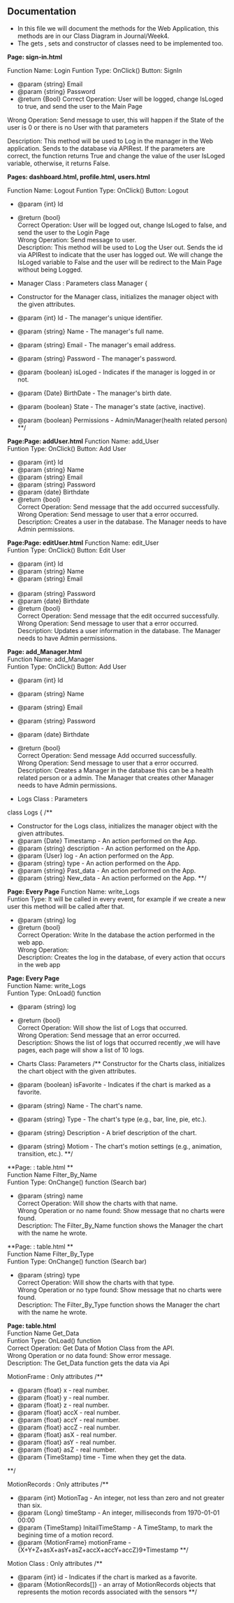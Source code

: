## Documentation
  - In this file we will document the methods for the Web Application, this methods are in our Class Diagram in Journal/Week4.
  - The gets , sets and constructor of classes need to be implemented too.
    
**Page: sign-in.html**

Function Name: Login
Funtion Type: OnClick() Button: SignIn
   * @param {string} Email
   * @param {string} Password
   * @return {Bool}
Correct Operation: User will be logged, change IsLoged to true, and send the user to the Main Page <br>

Wrong Operation: Send message to user, this will happen if the State of the user is 0 or there is no User with that parameters <br>

Description: This method will be used to Log in the manager in the Web application. Sends to the database via APIRest. If the parameters are correct, the function returns True and change the value of the user IsLoged variable, otherwise, it returns False.

    
**Pages: dashboard.html, profile.html, users.html**

Function Name: Logout
Funtion Type: OnClick() Button: Logout<br>
   * @param {int} Id<br>
   * @return {bool}<br>
Correct Operation: User will be logged out, change IsLoged to false, and send the user to the Login Page<br>
Wrong Operation: Send message to user.<br>
Description: This method will be used to Log the User out. Sends the id via APIRest to indicate that the user has logged out.  We will change the IsLoged variable to False and the user will be redirect to the Main Page without being Logged.

 
 
  * Manager Class : Parameters
  class Manager {
  
   * Constructor for the Manager class, initializes the manager object with the given attributes.
   * @param {int} Id - The manager's unique identifier.
   * @param {string} Name - The manager's full name.
   * @param {string} Email - The manager's email address.
   * @param {string} Password - The manager's password.
   * @param {boolean} isLoged - Indicates if the manager is logged in or not.
   * @param {Date} BirthDate - The manager's birth date.
   * @param {boolean} State - The manager's state (active, inactive).
   * @param {boolean} Permissions - Admin/Manager(health related person)
   **/
  
    
  **Page:Page: addUser.html**
Function Name: add_User<br>
Funtion Type: OnClick() Button: Add User<br>
   * @param {int} Id<br>
   * @param {string} Name<br>
   * @param {string} Email<br>
   * @param {string} Password<br>
   * @param {date} Birthdate<br>
   * @return {bool}<br>
Correct Operation: Send message that the add occurred successfully. <br>
Wrong Operation: Send message to user that a error occurred.<br>
Description: Creates a user in the database. The Manager needs to have Admin permissions.<br>

**Page:Page: editUser.html**
Function Name: edit_User<br>
Funtion Type: OnClick() Button: Edit User<br>
   * @param {int} Id<br>
   * @param {string} Name<br>
   * @param {string} Email<br><br>
   * @param {string} Password<br>
   * @param {date} Birthdate<br>
   * @return {bool}<br>
Correct Operation: Send message that the edit occurred successfully. <br>
Wrong Operation: Send message to user that a error occurred.<br>
Description: Updates a user information in the database. The Manager needs to have Admin permissions.

  
   **Page: add_Manager.html** <br>
Function Name: add_Manager<br>
Funtion Type: OnClick() Button: Add User<br>
   * @param {int} Id<br>
   * @param {string} Name<br>
   * @param {string} Email<br>
   * @param {string} Password<br>
   * @param {date} Birthdate<br>
   * @return {bool}<br>
Correct Operation: Send message Add occurred successfully. <br>
Wrong Operation: Send message to user that a error occurred.<br>
Description: Creates a Manager in the database this can be a health related person or a admin. The Manager that creates other Manager needs to have Admin permissions.

  
  * Logs Class : Parameters
 
  class Logs {
  /**
   * Constructor for the Logs class, initializes the manager object with the given attributes.
   * @param {Date} Timestamp - An action performed on the App.
   * @param {string} description - An action performed on the App.
   * @param {User} log - An action performed on the App.
   * @param {string} type - An action performed on the App.
   * @param {string} Past_data - An action performed on the App.
   * @param {string} New_data - An action performed on the App.
   **/
   
  **Page: Every Page**
Function Name: write_Logs<br>
Funtion Type: It will be called in every event, for example if we create a new user this method will be called after that.<br>
   * @param {string} log <br>
   * @return {bool}<br>
Correct Operation: Write In the database the action performed in the web app.<br>
Wrong Operation: <br>
Description: Creates the log in the database, of every action that occurs in the web app<br>

  
  
**Page: Every Page**<br>
Function Name: write_Logs<br>
Funtion Type: OnLoad() function<br>
   * @param {string} log <br>
   * @return {bool}<br>
Correct Operation: Will show the list of Logs that occurred.<br>
Wrong Operation: Send message that an error occurred.<br>
Description: Shows the list of logs that occurred recently ,we will have pages, each page will show a list of 10 logs.

   
   
  * Charts Class: Parameters
  /**
  Constructor for the Charts class, initializes the chart object with the given attributes.
   * @param {boolean} isFavorite - Indicates if the chart is marked as a favorite.
   * @param {string} Name - The chart's name.
   * @param {string} Type - The chart's type (e.g., bar, line, pie, etc.).
   * @param {string} Description - A brief description of the chart.
   * @param {string} Motiom - The chart's motion settings (e.g., animation, transition, etc.).
  **/
  
  
  **Page: : table.html **<br>
Function Name Filter_By_Name <br>
Funtion Type: OnChange() function  (Search bar)<br>
   * @param {string} name <br>
Correct Operation: Will show the charts with that name. <br>
Wrong Operation or no name found: Show message that no charts were found. <br>
Description: The Filter_By_Name function shows the Manager the chart with the name he wrote.

  
  **Page: : table.html **<br>
Function Name Filter_By_Type <br>
Funtion Type: OnChange() function  (Search bar)<br>
   * @param {string} type <br>
Correct Operation: Will show the charts with that type. <br>
Wrong Operation or no type found: Show message that no charts were found. <br>
Description: The Filter_By_Type function shows the Manager the chart with the name he wrote.

      
**Page: table.html**<br>
Function Name Get_Data <br>
Funtion Type: OnLoad() function  <br>
Correct Operation: Get Data of Motion Class from the API. <br>
Wrong Operation or no data found: Show  error message. <br>
Description: The Get_Data function gets the data via Api

  
  MotionFrame : Only attributes
  /**
  * @param {float} x - real number.
  * @param {float} y - real number.
  * @param {float} z - real number.
  * @param {float} accX - real number.
  * @param {float} accY - real number.
  * @param {float} accZ - real number.
  * @param {float} asX - real number.
  * @param {float} asY - real number.
  * @param {float} asZ - real number.
  * @param {TimeStamp} time - Time when they get the data.
  
  **/
  
  MotionRecords : Only attributes
  /**
  * @param {int} MotionTag - An integer, not less than zero and not greater than six.
  * @param {Long} timeStamp - An integer, milliseconds from 1970-01-01 00:00
  * @param {TimeStamp} InitailTimeStamp - A TimeStamp, to mark the begining time of a motion record.
  * @param {MotionFrame} motionFrame - {X+Y+Z+asX+asY+asZ+accX+accY+accZ}9+Timestamp
  **/
  
  Motion Class : Only attributes
/**
   * @param {int} id - Indicates if the chart is marked as a favorite.
   * @param {MotionRecords[]}  - an array of MotionRecords objects that represents the motion records associated with the sensors
  **/
